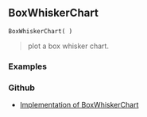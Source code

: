 ## BoxWhiskerChart 

```
BoxWhiskerChart( )
```

> plot a box whisker chart.

### Examples
 

### Github

* [Implementation of BoxWhiskerChart](https://github.com/axkr/symja_android_library/blob/master/symja_android_library/matheclipse-core/src/main/java/org/matheclipse/core/builtin/ManipulateFunction.java#L1803) 
